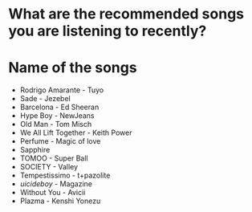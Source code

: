 # What are the recommended songs you are listening to recently?

# Name of the songs
- Rodrigo Amarante - Tuyo
- Sade - Jezebel
- Barcelona - Ed Sheeran
- Hype Boy - NewJeans
- Old Man - Tom Misch
- We All Lift Together - Keith Power
- Perfume - Magic of love
- Sapphire
- TOMOO - Super Ball
- SOCIETY - Valley
- Tempestissimo - t+pazolite
- $uicideboy$ - Magazine
- Without You - Avicii
- Plazma - Kenshi Yonezu

